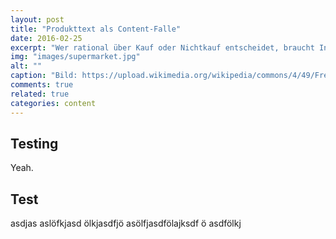 ```yaml
---
layout: post
title: "Produkttext als Content-Falle"
date: 2016-02-25
excerpt: "Wer rational über Kauf oder Nichtkauf entscheidet, braucht Informationen und kein Marketing-Geschwätz. Genau das liefern aber viele Produkttexte. Eine vergebene Chance."
img: "images/supermarket.jpg"
alt: ""
caption: "Bild: https://upload.wikimedia.org/wikipedia/commons/4/49/Fredmeyer_edit_1.jpg"
comments: true
related: true
categories: content
---
```


## Testing

Yeah.

## Test

asdjas aslöfkjasd ölkjasdfjö 
asölfjasdfölajksdf ö
asdfölkj
